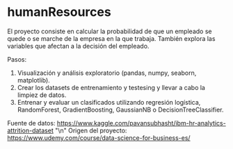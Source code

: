 # humanResources
El proyecto consiste en calcular la probabilidad de que un empleado se quede o se marche de la empresa en la que trabaja.
También explora las variables que afectan a la decisión del empleado.

Pasos:
1. Visualización y análisis exploratorio (pandas, numpy, seaborn, matplotlib).
2. Crear los datasets de entrenamiento y testesing y llevar a cabo la limpiez de datos.
3. Entrenar y evaluar un clasificados utilizando regresión logística, RandomForest, GradientBoosting, GaussianNB o DecisionTreeClassifier.

Fuente de datos: https://www.kaggle.com/pavansubhasht/ibm-hr-analytics-attrition-dataset "\n"
Origen del proyecto: https://www.udemy.com/course/data-science-for-business-es/
